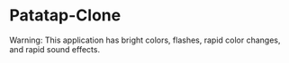 # Patatap-Clone
Warning: This application has bright colors, flashes, rapid color changes, and rapid sound effects.
